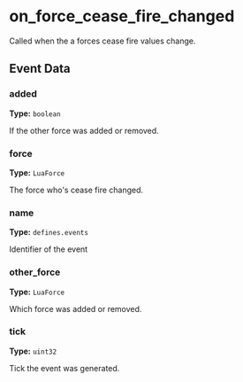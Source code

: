 # on_force_cease_fire_changed

Called when the a forces cease fire values change.

## Event Data

### added

**Type:** `boolean`

If the other force was added or removed.

### force

**Type:** `LuaForce`

The force who's cease fire changed.

### name

**Type:** `defines.events`

Identifier of the event

### other_force

**Type:** `LuaForce`

Which force was added or removed.

### tick

**Type:** `uint32`

Tick the event was generated.

